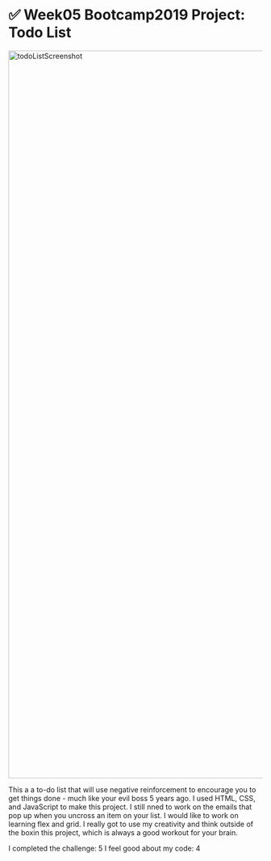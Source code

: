 # ✅ Week05 Bootcamp2019 Project: Todo List

<img width="1440" alt="todoListScreenshot" src="https://user-images.githubusercontent.com/102001997/165017499-727c3271-4602-4fd2-8a9e-fd462a732d3e.png">

This a a to-do list that will use negative reinforcement to encourage you to get things done - much like your evil boss 5 years ago.
I used HTML, CSS, and JavaScript to make this project. I still nned to work on the emails that pop up when you uncross an item on your list. I would like to work on learning flex and grid. I really got to use my creativity and think outside of the boxin this project, which is always a good workout for your brain.

I completed the challenge: 5
I feel good about my code: 4

